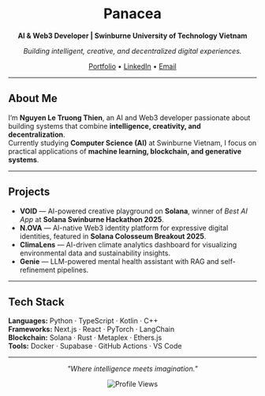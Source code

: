 <div align="center">

# Panacea  
**AI & Web3 Developer | Swinburne University of Technology Vietnam**

*Building intelligent, creative, and decentralized digital experiences.*

[Portfolio](https://panacea-dev.vercel.app) • [LinkedIn](https://linkedin.com/panaceadev) • [Email](mailto:contact.panacea.dev@gmail.com)

</div>

---

## About Me

I’m **Nguyen Le Truong Thien**, an AI and Web3 developer passionate about building systems that combine **intelligence, creativity, and decentralization**.  
Currently studying **Computer Science (AI)** at Swinburne Vietnam, I focus on practical applications of **machine learning, blockchain, and generative systems**.

---

## Projects

- **VOID** — AI-powered creative playground on **Solana**, winner of *Best AI App* at **Solana Swinburne Hackathon 2025**.  
- **N.OVA** — AI-native Web3 identity platform for expressive digital identities, featured in **Solana Colosseum Breakout 2025**.  
- **ClimaLens** — AI-driven climate analytics dashboard for visualizing environmental data and sustainability insights.  
- **Genie** — LLM-powered mental health assistant with RAG and self-refinement pipelines.

---

## Tech Stack

**Languages:** Python · TypeScript · Kotlin · C++  
**Frameworks:** Next.js · React · PyTorch · LangChain  
**Blockchain:** Solana · Rust · Metaplex · Ethers.js  
**Tools:** Docker · Supabase · GitHub Actions · VS Code

---

<div align="center">

*"Where intelligence meets imagination."*  

![Profile Views](https://komarev.com/ghpvc/?username=Panacea&color=6f42c1&style=flat-square)

</div>
